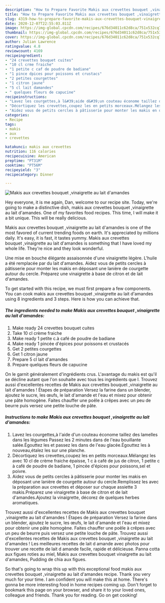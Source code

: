 ```yaml
---
description: "How to Prepare Favorite Makis aux crevettes bouquet ,vinaigrette au lait d&amp;#39;amandes"
title: "How to Prepare Favorite Makis aux crevettes bouquet ,vinaigrette au lait d&amp;#39;amandes"
slug: 4319-how-to-prepare-favorite-makis-aux-crevettes-bouquet-vinaigrette-au-lait-d-and-39-amandes
date: 2020-12-07T22:55:03.811Z
image: https://img-global.cpcdn.com/recipes/676d34011c62d8ca/751x532cq70/makis-aux-crevettes-bouquet-vinaigrette-au-lait-damandes-photo-principale-de-la-recette.jpg
thumbnail: https://img-global.cpcdn.com/recipes/676d34011c62d8ca/751x532cq70/makis-aux-crevettes-bouquet-vinaigrette-au-lait-damandes-photo-principale-de-la-recette.jpg
cover: https://img-global.cpcdn.com/recipes/676d34011c62d8ca/751x532cq70/makis-aux-crevettes-bouquet-vinaigrette-au-lait-damandes-photo-principale-de-la-recette.jpg
author: Julian Lawrence
ratingvalue: 4.8
reviewcount: 4169
recipeingredient:
- "24 crevettes bouquet cuites"
- "10 cl crme fraiche"
- "1 petite c caf de poudre de badiane"
- "1 pince dpices pour poissons et crustacs"
- "2 petites courgettes"
- "1 citron jaune"
- "5 cl lait damandes"
- " quelques fleurs de capucine"
recipeinstructions:
- "Lavez les courgettes,à l&#39;aide d&#39;un couteau économe taillez des lamelles dans les légumes Passez les 2 minutes dans de l&#39;eau bouillante salée.Égouttez les et passez les dans de l&#39;eau glacée.Égouttez les à nouveau,étalez les sur une planche."
- "Décortiquez les crevettes,coupez les en petits morceaux.Mélangez les avec 10 cl de crème fraiche épaisse, 1 c à café de jus de citron, 1 petite c à café de poudre de badiane, 1 pincée d&#39;épices pour poissons,sel et poivre."
- "Aidez vous de petits cercles à pâtisserie pour monter les makis en déposant une lanière de courgette autour du cercle.Remplissez les avec la préparation aux crevettes et déposer sur chaque assiette 3 makis.Préparez une vinaigrette à base de citron et de lait d&#39;amandes.Ajoutez la vinaigrette, décorez de quelques herbes aromatiques."
categories:
- Recipe
tags:
- makis
- aux
- crevettes

katakunci: makis aux crevettes 
nutrition: 116 calories
recipecuisine: American
preptime: "PT31M"
cooktime: "PT56M"
recipeyield: "3"
recipecategory: Dinner

---
```



![Makis aux crevettes bouquet ,vinaigrette au lait d&#39;amandes](https://img-global.cpcdn.com/recipes/676d34011c62d8ca/751x532cq70/makis-aux-crevettes-bouquet-vinaigrette-au-lait-damandes-photo-principale-de-la-recette.jpg)

Hey everyone, it is me again, Dan, welcome to our recipe site. Today, we're going to make a distinctive dish, makis aux crevettes bouquet ,vinaigrette au lait d&#39;amandes. One of my favorites food recipes. This time, I will make it a bit unique. This will be really delicious.

Makis aux crevettes bouquet ,vinaigrette au lait d&#39;amandes is one of the most favored of current trending foods on earth. It's appreciated by millions daily. It's easy, it is fast, it tastes yummy. Makis aux crevettes bouquet ,vinaigrette au lait d&#39;amandes is something that I have loved my whole life. They're nice and they look wonderful.

Une mise en bouche élégante assaisonnée d&#39;une vinaigrette légère. L&#39;huile a été remplacée par du lait d&#39;amandes. Aidez vous de petits cercles à pâtisserie pour monter les makis en déposant une lanière de courgette autour du cercle. Préparez une vinaigrette à base de citron et de lait d&#39;amandes.


To get started with this recipe, we must first prepare a few components. You can cook makis aux crevettes bouquet ,vinaigrette au lait d&#39;amandes using 8 ingredients and 3 steps. Here is how you can achieve that.

<!--inarticleads1-->

##### The ingredients needed to make Makis aux crevettes bouquet ,vinaigrette au lait d&#39;amandes:

1. Make ready 24 crevettes bouquet cuites
1. Take 10 cl crème fraiche
1. Make ready 1 petite c.à café de poudre de badiane
1. Make ready 1 pincée d&#39;épices pour poissons et crustacés
1. Get 2 petites courgettes
1. Get 1 citron jaune
1. Prepare 5 cl lait d&#39;amandes
1. Prepare  quelques fleurs de capucine


On le garnit généralement d&#39;ingrédients crus. L&#39;avantage du makis est qu&#39;il se décline autant que l&#39;on souhaite avec tous les ingrédients que l. Trouvez aussi d&#39;excellentes recettes de Makis aux crevettes bouquet ,vinaigrette au lait d&#39;amandes ! Étapes de préparation Versez la farine dans un blender, ajoutez le sucre, les œufs, le lait d&#39;amande et l&#39;eau et mixez pour obtenir une pâte homogène. Faites chauffer une poêle à crêpes avec un peu de beurre puis versez une petite louche de pâte. 

<!--inarticleads2-->

##### Instructions to make Makis aux crevettes bouquet ,vinaigrette au lait d&#39;amandes:

1. Lavez les courgettes,à l&#39;aide d&#39;un couteau économe taillez des lamelles dans les légumes Passez les 2 minutes dans de l&#39;eau bouillante salée.Égouttez les et passez les dans de l&#39;eau glacée.Égouttez les à nouveau,étalez les sur une planche.
1. Décortiquez les crevettes,coupez les en petits morceaux.Mélangez les avec 10 cl de crème fraiche épaisse, 1 c à café de jus de citron, 1 petite c à café de poudre de badiane, 1 pincée d&#39;épices pour poissons,sel et poivre.
1. Aidez vous de petits cercles à pâtisserie pour monter les makis en déposant une lanière de courgette autour du cercle.Remplissez les avec la préparation aux crevettes et déposer sur chaque assiette 3 makis.Préparez une vinaigrette à base de citron et de lait d&#39;amandes.Ajoutez la vinaigrette, décorez de quelques herbes aromatiques.


Trouvez aussi d&#39;excellentes recettes de Makis aux crevettes bouquet ,vinaigrette au lait d&#39;amandes ! Étapes de préparation Versez la farine dans un blender, ajoutez le sucre, les œufs, le lait d&#39;amande et l&#39;eau et mixez pour obtenir une pâte homogène. Faites chauffer une poêle à crêpes avec un peu de beurre puis versez une petite louche de pâte. Trouvez aussi d&#39;excellentes recettes de Makis aux crevettes bouquet ,vinaigrette au lait d&#39;amandes ! Les meilleures recettes de lait d amande avec photos pour trouver une recette de lait d amande facile, rapide et délicieuse. Panna cotta aux figues roties au miel, Makis aux crevettes bouquet vinaigrette au lait d&#39;amandes, Pudding de chia aux figues. 

So that's going to wrap this up with this exceptional food makis aux crevettes bouquet ,vinaigrette au lait d&#39;amandes recipe. Thank you very much for your time. I am confident you will make this at home. There's gonna be more interesting food in home recipes coming up. Don't forget to bookmark this page on your browser, and share it to your loved ones, colleague and friends. Thank you for reading. Go on get cooking!
